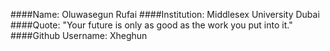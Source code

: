####Name: Oluwasegun Rufai
####Institution: Middlesex University Dubai
####Quote: "Your future is only as good as the work you put into it."
####Github Username: Xheghun